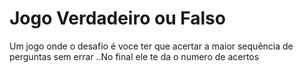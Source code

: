 # Jogo  Verdadeiro ou Falso
 Um jogo onde o desafio é voce  ter que acertar a maior sequência de perguntas  sem errar ..No final ele te da o numero de acertos 
